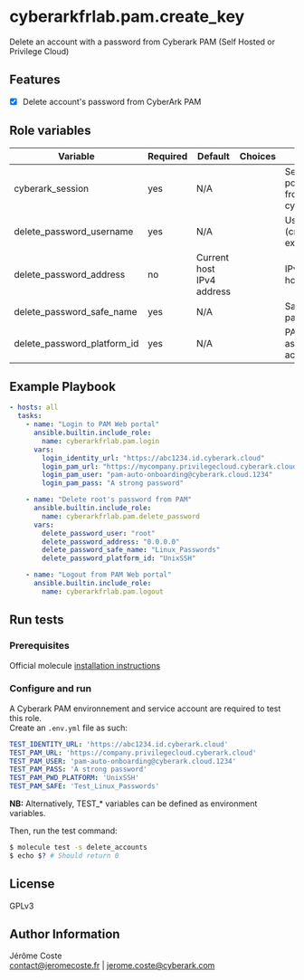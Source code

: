 # cyberarkfrlab.pam.create_key

Delete an account with a password from Cyberark PAM (Self Hosted or Privilege Cloud)

## Features
- [x] Delete account's password from CyberArk PAM

## Role variables

| Variable                    | Required | Default                          | Choices | Comments                                                            |
|-----------------------------|----------|----------------------------------|---------|---------------------------------------------------------------------|
| cyberark_session            | yes      | N/A                              |         | Session token and portal url. Obtained from cyberarkfrlab.pam.login |
| delete_password_username    | yes      | N/A                              |         | User on ansible host (created if it doesn't exist)                  |
| delete_password_address     | no       | Current host IPv4 address        |         | IPv4 address of the host                                            |
| delete_password_safe_name   | yes      | N/A                              |         | Safe in which the password is stored                                |
| delete_password_platform_id | yes      | N/A                              |         | PAM platform associated to the account                              |

## Example Playbook
```yaml
- hosts: all
  tasks:
    - name: "Login to PAM Web portal"
      ansible.builtin.include_role:
        name: cyberarkfrlab.pam.login
      vars:
        login_identity_url: "https://abc1234.id.cyberark.cloud"
        login_pam_url: "https://mycompany.privilegecloud.cyberark.cloud"
        login_pam_user: "pam-auto-onboarding@cyberark.cloud.1234"
        login_pam_pass: "A strong password"

    - name: "Delete root's password from PAM"
      ansible.builtin.include_role:
        name: cyberarkfrlab.pam.delete_password
      vars:
        delete_password_user: "root"
        delete_password_address: "0.0.0.0"
        delete_password_safe_name: "Linux_Passwords"
        delete_password_platform_id: "UnixSSH"

    - name: "Logout from PAM Web portal"
      ansible.builtin.include_role:
        name: cyberarkfrlab.pam.logout
```

## Run tests

### Prerequisites

Official molecule [installation instructions](https://ansible.readthedocs.io/projects/molecule/installation/)

### Configure and run

A Cyberark PAM environnement and service account are required to test this role. \
Create an `.env.yml` file as such:
```yaml
TEST_IDENTITY_URL: 'https://abc1234.id.cyberark.cloud'
TEST_PAM_URL: 'https://company.privilegecloud.cyberark.cloud'
TEST_PAM_USER: 'pam-auto-onboarding@cyberark.cloud.1234'
TEST_PAM_PASS: 'A strong password'
TEST_PAM_PWD_PLATFORM: 'UnixSSH'
TEST_PAM_SAFE: 'Test_Linux_Passwords'
```

**NB:** Alternatively, TEST_* variables can be defined as environment variables.

Then, run the test command:
```bash
$ molecule test -s delete_accounts
$ echo $? # Should return 0
```

## License

GPLv3

## Author Information

Jérôme Coste   
contact@jeromecoste.fr | jerome.coste@cyberark.com
